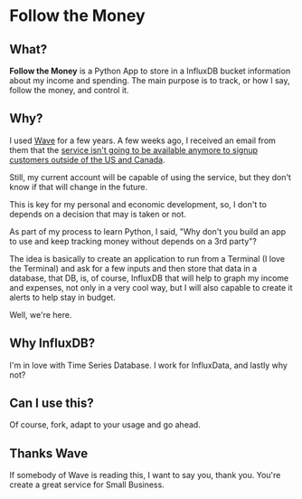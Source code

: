 # Follow the Money

## What?
<b>Follow the Money</b> is a Python App to store in a InfluxDB bucket information about my income and spending. The main purpose is to track, or how I say, follow the money, and control it.

## Why?

I used [Wave](https://www.waveapps.com/) for a few years. A few weeks ago, I received an email from them that the [service isn't going to be available anymore to signup customers outside of the US and Canada](https://community.waveapps.com/discussion/9686?utm_medium=email&_hsmi=101479459&_hsenc=p2ANqtz-8coP9Eo3giimKQY2_ceF8nNYkHCfFIFTifsagCtkk96xvs_t5RejO_96yRRwRZu6qTCHD0GHvn25Kk0rIfyV0sXNF3xdhPhWkHVZC4c-quUyVgNTI&utm_content=101479459&utm_source=hs_email). 

Still, my current account will be capable of using the service, but they don't know if that will change in the future. 

This is key for my personal and economic development, so, I don't to depends on a decision that may is taken or not.

As part of my process to learn Python, I said, "Why don't you build an app to use and keep tracking money without depends on a 3rd party"?

The idea is basically to create an application to run from a Terminal (I love the Terminal) and ask for a few inputs and then store that data in a database, that DB, is, of course, InfluxDB that will help to graph my income and expenses, not only in a very cool way, but I will also capable to create it alerts to help stay in budget.

Well, we're here.

## Why InfluxDB?

I'm in love with Time Series Database. I work for InfluxData, and lastly why not?

## Can I use this?

Of course, fork, adapt to your usage and go ahead.

## Thanks Wave

If somebody of Wave is reading this, I want to say you, thank you. You're create a great service for Small Business.
